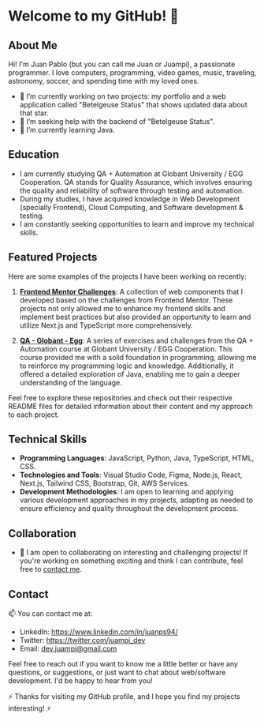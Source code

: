 # Welcome to my GitHub! 👋

## About Me 
Hi! I'm Juan Pablo (but you can call me Juan or Juampi), a passionate programmer. I love computers, programming, video games, music, traveling, astronomy, soccer, and spending time with my loved ones.

- 🔭 I’m currently working on two projects: my portfolio and a web application called "Betelgeuse Status" that shows updated data about that star.
- 🤔 I’m seeking help with the backend of "Betelgeuse Status".
- 🌱 I’m currently learning Java.

## Education
- I am currently studying QA + Automation at Globant University / EGG Cooperation. QA stands for Quality Assurance, which involves ensuring the quality and reliability of software through testing and automation.
- During my studies, I have acquired knowledge in Web Development (specially Frontend), Cloud Computing, and Software development & testing.
- I am constantly seeking opportunities to learn and improve my technical skills.

## Featured Projects
Here are some examples of the projects I have been working on recently:

1. **[Frontend Mentor Challenges](https://github.com/juan-ps/frontend-mentor-challenges)**: A collection of web components that I developed based on the challenges from Frontend Mentor. These projects not only allowed me to enhance my frontend skills and implement best practices but also provided an opportunity to learn and utilize Next.js and TypeScript more comprehensively.

2. **[QA - Globant - Egg](https://github.com/juan-ps/qaGlobantEgg)**: A series of exercises and challenges from the QA + Automation course at Globant University / EGG Cooperation. This course provided me with a solid foundation in programming, allowing me to reinforce my programming logic and knowledge. Additionally, it offered a detailed exploration of Java, enabling me to gain a deeper understanding of the language.

Feel free to explore these repositories and check out their respective README files for detailed information about their content and my approach to each project.

## Technical Skills
- **Programming Languages**: JavaScript, Python, Java, TypeScript, HTML, CSS.
- **Technologies and Tools**: Visual Studio Code, Figma, Node.js, React, Next.js, Tailwind CSS, Bootstrap, Git, AWS Services.
- **Development Methodologies**: I am open to learning and applying various development approaches in my projects, adapting as needed to ensure efficiency and quality throughout the development process.

## Collaboration
- 👯 I am open to collaborating on interesting and challenging projects! If you're working on something exciting and think I can contribute, feel free to [contact me](mailto:dev.juampi@gmail.com).

## Contact
📫 You can contact me at:
- LinkedIn: https://www.linkedin.com/in/juanps94/
- Twitter: https://twitter.com/juampi_dev
- Email: dev.juampi@gmail.com

Feel free to reach out if you want to know me a little better or have any questions, or suggestions, or just want to chat about web/software development. I'd be happy to hear from you!

⚡ Thanks for visiting my GitHub profile, and I hope you find my projects interesting! ⚡
